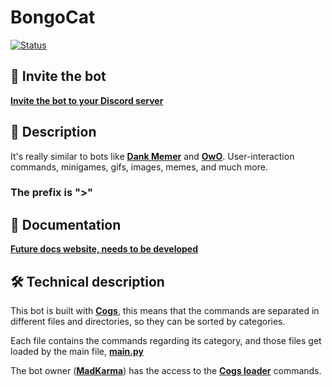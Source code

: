 # BongoCat

[![Status](https://img.shields.io/badge/Bot%20status-In%20developement%20--%20OFFLINE-critical?style=for-the-badge&logo=discord&logoColor=critical)](#)

## 📌 Invite the bot

[**Invite the bot to your Discord server**](https://discord.com/api/oauth2/authorize?client_id=941300861785739264&permissions=8&scope=bot)

## 📝 Description

It's really similar to bots like [**Dank Memer**](https://top.gg/bot/270904126974590976) and [**OwO**](https://top.gg/bot/408785106942164992). User-interaction commands, minigames, gifs, images, memes, and much more.

### The prefix is ">"

## 🔗 Documentation

[**Future docs website, needs to be developed**](#)

## 🛠️ Technical description

This bot is built with [**Cogs**](https://discordpy.readthedocs.io/en/latest/ext/commands/api.html?highlight=cog#cogs), this means that the commands are separated in different files and directories, so they can be sorted by categories.

Each file contains the commands regarding its category, and those files get loaded by the main file, [**main.py**](main.py)

The bot owner ([**MadKarma**](https://discord.com/users/826489186327724095)) has the access to the [**Cogs loader**](./owner/extensions.py) commands.
